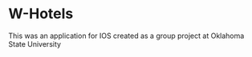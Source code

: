 W-Hotels
========
This was an application for IOS created as a group project at Oklahoma State University
